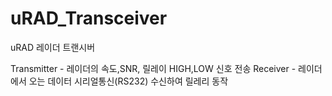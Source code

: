 # uRAD_Transceiver
uRAD 레이더 트랜시버

Transmitter - 레이더의 속도,SNR, 릴레이 HIGH,LOW 신호 전송
Receiver - 레이더에서 오는 데이터 시리얼통신(RS232) 수신하여 릴레리 동작
